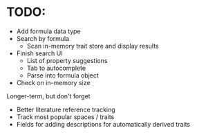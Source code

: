 # TODO:

* Add formula data type
* Search by formula
  * Scan in-memory trait store and display results
* Finish search UI
  * List of property suggestions
  * Tab to autocomplete
  * Parse into formula object
* Check on in-memory size


Longer-term, but don't forget

* Better literature reference tracking
* Track most popular spaces / traits
* Fields for adding descriptions for automatically derived traits
